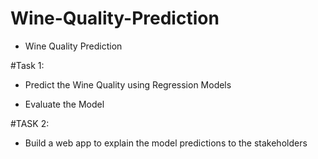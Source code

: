 # Wine-Quality-Prediction
* Wine Quality Prediction

#Task 1: 

* Predict the Wine Quality using Regression Models

* Evaluate the Model

#TASK 2: 

* Build a web app to explain the model predictions to the stakeholders
